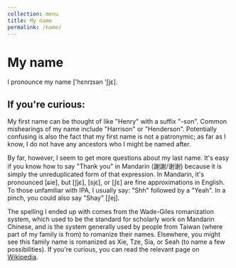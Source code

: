```yaml
---
collection: menu
title: My name
permalink: /name/
---
```


# My name

I pronounce my name <span class="text-ipa">['hɛnrɪsən 'ʃjɛ]</span>.

## If you're curious:

My first name can be thought of like "Henry" with a suffix "-son".
Common mishearings of my name include "Harrison" or "Henderson".
Potentially confusing is also the fact that my first name is not a patronymic;
as far as I know, I do not have any ancestors who I might be named after.

By far, however, I seem to get more questions about my last name.
It's easy if you know how to say "Thank you" in Mandarin (謝謝/谢谢) because it is simply the unreduplicated form of that expression.
In Mandarin, it's pronounced <span class="text-ipa">[ɕie]</span>, but <span class="text-ipa">[ʃjɛ]</span>, <span class="text-ipa">[sjɛ]</span>, or <span class="text-ipa">[ʃɛ]</span> are fine approximations in English.
To those unfamiliar with IPA, I usually say: "Shh" followed by a "Yeah".
In a pinch, you could also say "Shay" <span class="text-ipa">[ʃej]</span>.

The spelling I ended up with comes from the Wade-Giles romanization system, which used to be the standard for scholarly work on Mandarin Chinese, and is the system generally used by people from Taiwan (where part of my family is from) to romanize their names.
Elsewhere, you might see this family name is romanized as Xie, Tze, Sia, or Seah (to name a few possibilities).
If you're curious, you can read the relevant page on [Wikipedia](https://en.wikipedia.org/wiki/Xie_(surname)).


<!-- This is the base Jekyll theme. You can find out more info about customizing your Jekyll theme, as well as basic Jekyll usage documentation at [jekyllrb.com](http://jekyllrb.com/)

You can find the source code for the Jekyll new theme at: [github.com/jglovier/jekyll-new](https://github.com/jglovier/jekyll-new)

You can find the source code for Jekyll at [github.com/jekyll/jekyll](https://github.com/jekyll/jekyll)
 -->
